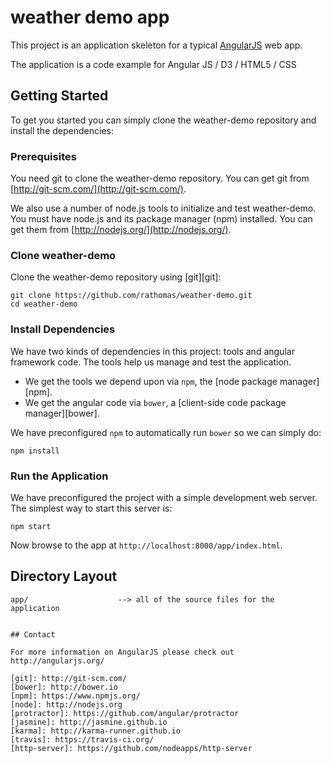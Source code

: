 # weather demo app

This project is an application skeleton for a typical [AngularJS](http://angularjs.org/) web app.

The application is a code example for Angular JS / D3 / HTML5 / CSS

## Getting Started

To get you started you can simply clone the weather-demo repository and install the dependencies:

### Prerequisites

You need git to clone the weather-demo repository. You can get git from
[http://git-scm.com/](http://git-scm.com/).

We also use a number of node.js tools to initialize and test weather-demo. You must have node.js and
its package manager (npm) installed.  You can get them from [http://nodejs.org/](http://nodejs.org/).

### Clone weather-demo

Clone the weather-demo repository using [git][git]:

```
git clone https://github.com/rathomas/weather-demo.git
cd weather-demo
```

### Install Dependencies

We have two kinds of dependencies in this project: tools and angular framework code.  The tools help
us manage and test the application.

* We get the tools we depend upon via `npm`, the [node package manager][npm].
* We get the angular code via `bower`, a [client-side code package manager][bower].

We have preconfigured `npm` to automatically run `bower` so we can simply do:

```
npm install
```

### Run the Application

We have preconfigured the project with a simple development web server.  The simplest way to start
this server is:

```
npm start
```

Now browse to the app at `http://localhost:8000/app/index.html`.



## Directory Layout

```
app/                    --> all of the source files for the application


## Contact

For more information on AngularJS please check out http://angularjs.org/

[git]: http://git-scm.com/
[bower]: http://bower.io
[npm]: https://www.npmjs.org/
[node]: http://nodejs.org
[protractor]: https://github.com/angular/protractor
[jasmine]: http://jasmine.github.io
[karma]: http://karma-runner.github.io
[travis]: https://travis-ci.org/
[http-server]: https://github.com/nodeapps/http-server

